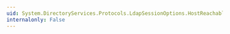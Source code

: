 ```yaml
---
uid: System.DirectoryServices.Protocols.LdapSessionOptions.HostReachable
internalonly: False
---
```

